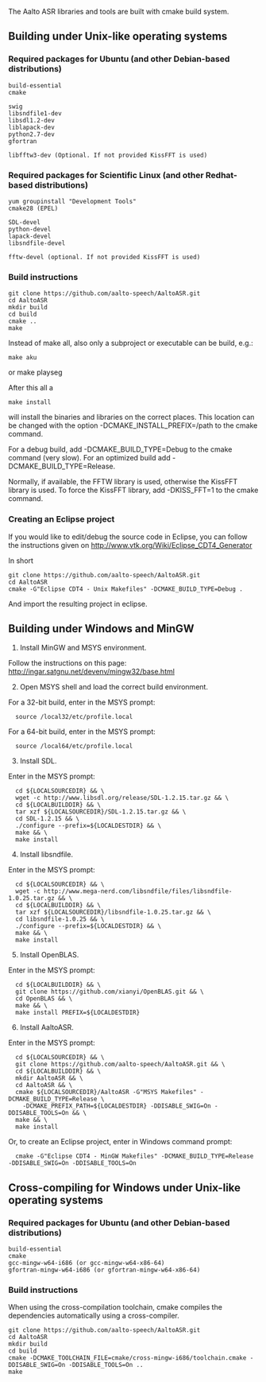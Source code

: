 The Aalto ASR libraries and tools are built with cmake build system.


## Building under Unix-like operating systems

### Required packages for Ubuntu (and other Debian-based distributions)

    build-essential
    cmake

    swig
    libsndfile1-dev
    libsdl1.2-dev
    liblapack-dev
    python2.7-dev
    gfortran

    libfftw3-dev (Optional. If not provided KissFFT is used)

### Required packages for Scientific Linux (and other Redhat-based distributions)

    yum groupinstall "Development Tools"
    cmake28 (EPEL)

    SDL-devel
    python-devel
    lapack-devel
    libsndfile-devel
    
    fftw-devel (optional. If not provided KissFFT is used)

### Build instructions

    git clone https://github.com/aalto-speech/AaltoASR.git
    cd AaltoASR
    mkdir build
    cd build 
    cmake ..
    make

Instead of make all, also only a subproject or executable can be build, e.g.:
   
    make aku

or 
    make playseg

After this all a 

    make install

will install the binaries and libraries on the correct places. This location can be changed with the option -DCMAKE_INSTALL_PREFIX=/path to the cmake command.

For a debug build, add -DCMAKE_BUILD_TYPE=Debug to the cmake command (very slow). For an optimized build add -DCMAKE_BUILD_TYPE=Release.

Normally, if available, the FFTW library is used, otherwise the KissFFT library is used. To force the KissFFT library, add -DKISS_FFT=1 to the cmake command.

### Creating an Eclipse project

If you would like to edit/debug the source code in Eclipse, you can follow the instructions given on http://www.vtk.org/Wiki/Eclipse_CDT4_Generator

In short

    git clone https://github.com/aalto-speech/AaltoASR.git
    cd AaltoASR
    cmake -G"Eclipse CDT4 - Unix Makefiles" -DCMAKE_BUILD_TYPE=Debug .

And import the resulting project in eclipse.


## Building under Windows and MinGW

1. Install MinGW and MSYS environment.
    
  Follow the instructions on this page: http://ingar.satgnu.net/devenv/mingw32/base.html

2. Open MSYS shell and load the correct build environment.

  For a 32-bit build, enter in the MSYS prompt:

      source /local32/etc/profile.local

  For a 64-bit build, enter in the MSYS prompt:

      source /local64/etc/profile.local

3. Install SDL.

  Enter in the MSYS prompt:
  
      cd ${LOCALSOURCEDIR} && \
      wget -c http://www.libsdl.org/release/SDL-1.2.15.tar.gz && \
      cd ${LOCALBUILDDIR} && \
      tar xzf ${LOCALSOURCEDIR}/SDL-1.2.15.tar.gz && \
      cd SDL-1.2.15 && \
      ./configure --prefix=${LOCALDESTDIR} && \
      make && \
      make install

4. Install libsndfile.

  Enter in the MSYS prompt:

      cd ${LOCALSOURCEDIR} && \
      wget -c http://www.mega-nerd.com/libsndfile/files/libsndfile-1.0.25.tar.gz && \
      cd ${LOCALBUILDDIR} && \
      tar xzf ${LOCALSOURCEDIR}/libsndfile-1.0.25.tar.gz && \
      cd libsndfile-1.0.25 && \
      ./configure --prefix=${LOCALDESTDIR} && \
      make && \
      make install

5. Install OpenBLAS.

  Enter in the MSYS prompt:

      cd ${LOCALBUILDDIR} && \
      git clone https://github.com/xianyi/OpenBLAS.git && \
      cd OpenBLAS && \
      make && \
      make install PREFIX=${LOCALDESTDIR}

6. Install AaltoASR.

  Enter in the MSYS prompt:

      cd ${LOCALSOURCEDIR} && \
      git clone https://github.com/aalto-speech/AaltoASR.git && \
      cd ${LOCALBUILDDIR} && \
      mkdir AaltoASR && \
      cd AaltoASR && \
      cmake ${LOCALSOURCEDIR}/AaltoASR -G"MSYS Makefiles" -DCMAKE_BUILD_TYPE=Release \
        -DCMAKE_PREFIX_PATH=${LOCALDESTDIR} -DDISABLE_SWIG=On -DDISABLE_TOOLS=On && \
      make && \
      make install

  Or, to create an Eclipse project, enter in Windows command prompt:

      cmake -G"Eclipse CDT4 - MinGW Makefiles" -DCMAKE_BUILD_TYPE=Release -DDISABLE_SWIG=On -DDISABLE_TOOLS=On


## Cross-compiling for Windows under Unix-like operating systems

### Required packages for Ubuntu (and other Debian-based distributions)

    build-essential
    cmake
    gcc-mingw-w64-i686 (or gcc-mingw-w64-x86-64)
    gfortran-mingw-w64-i686 (or gfortran-mingw-w64-x86-64)

### Build instructions

When using the cross-compilation toolchain, cmake compiles the dependencies automatically using a cross-compiler.

    git clone https://github.com/aalto-speech/AaltoASR.git
    cd AaltoASR
    mkdir build
    cd build
    cmake -DCMAKE_TOOLCHAIN_FILE=cmake/cross-mingw-i686/toolchain.cmake -DDISABLE_SWIG=On -DDISABLE_TOOLS=On ..
    make

